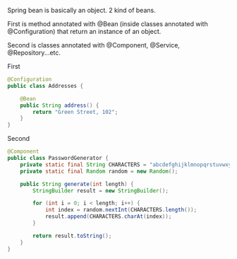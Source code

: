 Spring bean is basically an object.
2 kind of beans.

First is method annotated with @Bean (inside classes annotated with @Configuration) that return an instance of an object.

Second is classes annotated with @Component, @Service, @Repository...etc.


First
```java
@Configuration
public class Addresses {

    @Bean
    public String address() {
        return "Green Street, 102";
    }
}
```

Second
```java
@Component
public class PasswordGenerator {
    private static final String CHARACTERS = "abcdefghijklmnopqrstuvwxyz";
    private static final Random random = new Random();

    public String generate(int length) {
        StringBuilder result = new StringBuilder();

        for (int i = 0; i < length; i++) {
            int index = random.nextInt(CHARACTERS.length());
            result.append(CHARACTERS.charAt(index));
        }

        return result.toString();
    }
}
```